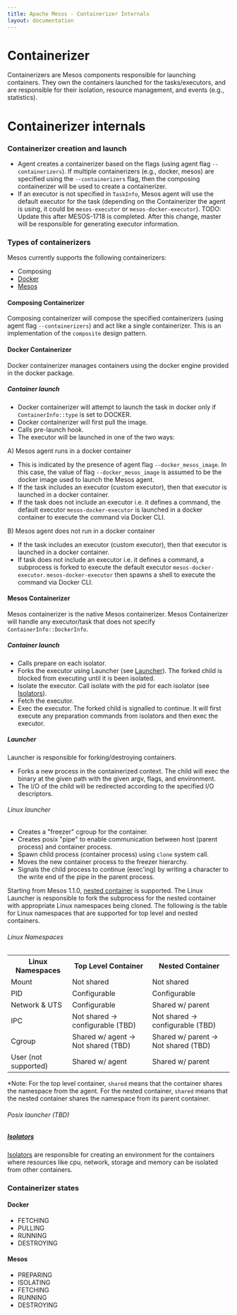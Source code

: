 ```yaml
---
title: Apache Mesos - Containerizer Internals
layout: documentation
---
```



# Containerizer

Containerizers are Mesos components responsible for launching
containers. They own the containers launched for the tasks/executors,
and are responsible for their isolation, resource management, and
events (e.g., statistics).

# Containerizer internals

### Containerizer creation and launch

* Agent creates a containerizer based on the flags (using agent flag
  `--containerizers`). If multiple containerizers (e.g., docker,
  mesos) are specified using the `--containerizers` flag, then the
  composing containerizer will be used to create a containerizer.
* If an executor is not specified in `TaskInfo`, Mesos agent will use
  the default executor for the task (depending on the Containerizer
  the agent is using, it could be `mesos-executor` or
  `mesos-docker-executor`). TODO: Update this after MESOS-1718 is
  completed. After this change, master will be responsible for
  generating executor information.

### Types of containerizers

Mesos currently supports the following containerizers:

* Composing
* [Docker](docker-containerizer.md)
* [Mesos](mesos-containerizer.md)

#### Composing Containerizer

Composing containerizer will compose the specified containerizers
(using agent flag `--containerizers`) and act like a single
containerizer. This is an implementation of the `composite` design
pattern.

#### Docker Containerizer

Docker containerizer manages containers using the docker engine provided
in the docker package.

##### Container launch

* Docker containerizer will attempt to launch the task in docker only
  if `ContainerInfo::type` is set to DOCKER.
* Docker containerizer will first pull the image.
* Calls pre-launch hook.
* The executor will be launched in one of the two ways:

A) Mesos agent runs in a docker container

* This is indicated by the presence of agent flag
  `--docker_mesos_image`. In this case, the value of flag
  `--docker_mesos_image` is assumed to be the docker image used to
  launch the Mesos agent.
* If the task includes an executor (custom executor), then that executor is
  launched in a docker container.
* If the task does not include an executor i.e. it defines a command, the
  default executor `mesos-docker-executor` is launched in a docker container to
  execute the command via Docker CLI.

B) Mesos agent does not run in a docker container

* If the task includes an executor (custom executor), then that executor is
  launched in a docker container.
* If task does not include an executor i.e. it defines a command, a subprocess
  is forked to execute the default executor `mesos-docker-executor`.
  `mesos-docker-executor` then spawns a shell to execute the command via Docker
  CLI.

#### Mesos Containerizer

Mesos containerizer is the native Mesos containerizer. Mesos
Containerizer will handle any executor/task that does not specify
`ContainerInfo::DockerInfo`.

##### Container launch

* Calls prepare on each isolator.
* Forks the executor using Launcher (see [Launcher](#launcher)). The
  forked child is blocked from executing until it is been isolated.
* Isolate the executor. Call isolate with the pid for each isolator
  (see [Isolators](#isolators)).
* Fetch the executor.
* Exec the executor. The forked child is signalled to continue. It
  will first execute any preparation commands from isolators and then
  exec the executor.


##### Launcher

Launcher is responsible for forking/destroying containers.

* Forks a new process in the containerized context. The child will
  exec the binary at the given path with the given argv, flags, and
  environment.
* The I/O of the child will be redirected according to the specified
  I/O descriptors.

###### Linux launcher

* Creates a "freezer" cgroup for the container.
* Creates posix "pipe" to enable communication between host (parent
  process) and container process.
* Spawn child process (container process) using `clone` system call.
* Moves the new container process to the freezer hierarchy.
* Signals the child process to continue (exec'ing) by writing a
  character to the write end of the pipe in the parent process.

Starting from Mesos 1.1.0, [nested container](nested-container-and-task-group.md)
is supported. The Linux Launcher is responsible to fork the subprocess
for the nested container with appropriate Linux namespaces being
cloned. The following is the table for Linux namespaces that
are supported for top level and nested containers.

###### Linux Namespaces

<table class="table table-striped">
  <tr>
    <th>Linux Namespaces</th>
    <th>Top Level Container</th>
    <th>Nested Container</th>
  </tr>
  <tr>
    <td>Mount</td>
    <td>Not shared</td>
    <td>Not shared</td>
  </tr>
  <tr>
    <td>PID</td>
    <td>Configurable</td>
    <td>Configurable</td>
  </tr>
  <tr>
    <td>Network & UTS</td>
    <td>Configurable</td>
    <td>Shared w/ parent</td>
  </tr>
  <tr>
    <td>IPC</td>
    <td>Not shared -> configurable (TBD)</td>
    <td>Not shared -> configurable (TBD)</td>
  </tr>
  <tr>
    <td>Cgroup</td>
    <td>Shared w/ agent -> Not shared (TBD)</td>
    <td>Shared w/ parent -> Not shared (TBD)</td>
  </tr>
  <tr>
    <td>User (not supported)</td>
    <td>Shared w/ agent</td>
    <td>Shared w/ parent</td>
  </tr>
</table>

*Note: For the top level container, `shared` means that the container
shares the namespace from the agent. For the nested container, `shared`
means that the nested container shares the namespace from its parent
container.

###### Posix launcher (TBD)

##### [Isolators](mesos-containerizer.md#isolators)

[Isolators](mesos-containerizer.md#isolators) are responsible for creating
an environment for the containers where resources like cpu, network,
storage and memory can be isolated from other containers.

### Containerizer states

#### Docker

* FETCHING
* PULLING
* RUNNING
* DESTROYING

#### Mesos

* PREPARING
* ISOLATING
* FETCHING
* RUNNING
* DESTROYING
